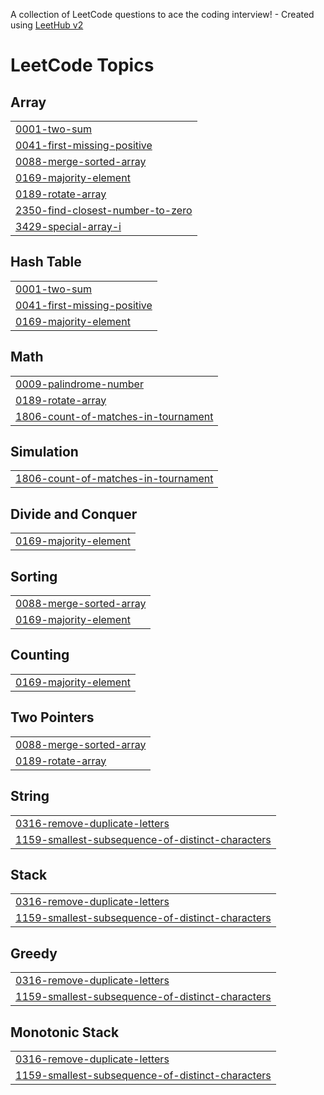 A collection of LeetCode questions to ace the coding interview! - Created using [LeetHub v2](https://github.com/arunbhardwaj/LeetHub-2.0)
<!---LeetCode Topics Start-->
# LeetCode Topics
## Array
|  |
| ------- |
| [0001-two-sum](https://github.com/Ashishhh4/LeetCode_Solutions/tree/master/0001-two-sum) |
| [0041-first-missing-positive](https://github.com/Ashishhh4/LeetCode_Solutions/tree/master/0041-first-missing-positive) |
| [0088-merge-sorted-array](https://github.com/Ashishhh4/LeetCode_Solutions/tree/master/0088-merge-sorted-array) |
| [0169-majority-element](https://github.com/Ashishhh4/LeetCode_Solutions/tree/master/0169-majority-element) |
| [0189-rotate-array](https://github.com/Ashishhh4/LeetCode_Solutions/tree/master/0189-rotate-array) |
| [2350-find-closest-number-to-zero](https://github.com/Ashishhh4/LeetCode_Solutions/tree/master/2350-find-closest-number-to-zero) |
| [3429-special-array-i](https://github.com/Ashishhh4/LeetCode_Solutions/tree/master/3429-special-array-i) |
## Hash Table
|  |
| ------- |
| [0001-two-sum](https://github.com/Ashishhh4/LeetCode_Solutions/tree/master/0001-two-sum) |
| [0041-first-missing-positive](https://github.com/Ashishhh4/LeetCode_Solutions/tree/master/0041-first-missing-positive) |
| [0169-majority-element](https://github.com/Ashishhh4/LeetCode_Solutions/tree/master/0169-majority-element) |
## Math
|  |
| ------- |
| [0009-palindrome-number](https://github.com/Ashishhh4/LeetCode_Solutions/tree/master/0009-palindrome-number) |
| [0189-rotate-array](https://github.com/Ashishhh4/LeetCode_Solutions/tree/master/0189-rotate-array) |
| [1806-count-of-matches-in-tournament](https://github.com/Ashishhh4/LeetCode_Solutions/tree/master/1806-count-of-matches-in-tournament) |
## Simulation
|  |
| ------- |
| [1806-count-of-matches-in-tournament](https://github.com/Ashishhh4/LeetCode_Solutions/tree/master/1806-count-of-matches-in-tournament) |
## Divide and Conquer
|  |
| ------- |
| [0169-majority-element](https://github.com/Ashishhh4/LeetCode_Solutions/tree/master/0169-majority-element) |
## Sorting
|  |
| ------- |
| [0088-merge-sorted-array](https://github.com/Ashishhh4/LeetCode_Solutions/tree/master/0088-merge-sorted-array) |
| [0169-majority-element](https://github.com/Ashishhh4/LeetCode_Solutions/tree/master/0169-majority-element) |
## Counting
|  |
| ------- |
| [0169-majority-element](https://github.com/Ashishhh4/LeetCode_Solutions/tree/master/0169-majority-element) |
## Two Pointers
|  |
| ------- |
| [0088-merge-sorted-array](https://github.com/Ashishhh4/LeetCode_Solutions/tree/master/0088-merge-sorted-array) |
| [0189-rotate-array](https://github.com/Ashishhh4/LeetCode_Solutions/tree/master/0189-rotate-array) |
## String
|  |
| ------- |
| [0316-remove-duplicate-letters](https://github.com/Ashishhh4/LeetCode_Solutions/tree/master/0316-remove-duplicate-letters) |
| [1159-smallest-subsequence-of-distinct-characters](https://github.com/Ashishhh4/LeetCode_Solutions/tree/master/1159-smallest-subsequence-of-distinct-characters) |
## Stack
|  |
| ------- |
| [0316-remove-duplicate-letters](https://github.com/Ashishhh4/LeetCode_Solutions/tree/master/0316-remove-duplicate-letters) |
| [1159-smallest-subsequence-of-distinct-characters](https://github.com/Ashishhh4/LeetCode_Solutions/tree/master/1159-smallest-subsequence-of-distinct-characters) |
## Greedy
|  |
| ------- |
| [0316-remove-duplicate-letters](https://github.com/Ashishhh4/LeetCode_Solutions/tree/master/0316-remove-duplicate-letters) |
| [1159-smallest-subsequence-of-distinct-characters](https://github.com/Ashishhh4/LeetCode_Solutions/tree/master/1159-smallest-subsequence-of-distinct-characters) |
## Monotonic Stack
|  |
| ------- |
| [0316-remove-duplicate-letters](https://github.com/Ashishhh4/LeetCode_Solutions/tree/master/0316-remove-duplicate-letters) |
| [1159-smallest-subsequence-of-distinct-characters](https://github.com/Ashishhh4/LeetCode_Solutions/tree/master/1159-smallest-subsequence-of-distinct-characters) |
<!---LeetCode Topics End-->